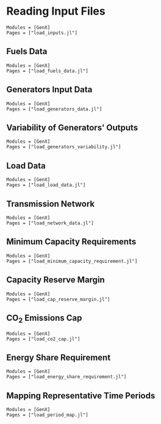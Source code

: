 # Reading Input Files
```@autodocs
Modules = [GenX]
Pages = ["load_inputs.jl"]
```

## Fuels Data
```@autodocs
Modules = [GenX]
Pages = ["load_fuels_data.jl"]
```

## Generators Input Data
```@autodocs
Modules = [GenX]
Pages = ["load_generators_data.jl"]
```

## Variability of Generators' Outputs
```@autodocs
Modules = [GenX]
Pages = ["load_generators_variability.jl"]
```

## Load Data
```@autodocs
Modules = [GenX]
Pages = ["load_load_data.jl"]
```

## Transmission Network
```@autodocs
Modules = [GenX]
Pages = ["load_network_data.jl"]
```

## Minimum Capacity Requirements
```@autodocs
Modules = [GenX]
Pages = ["load_minimum_capacity_requirement.jl"]
```

## Capacity Reserve Margin
```@autodocs
Modules = [GenX]
Pages = ["load_cap_reserve_margin.jl"]
```

## CO$_2$ Emissions Cap
```@autodocs
Modules = [GenX]
Pages = ["load_co2_cap.jl"]
```

## Energy Share Requirement
```@autodocs
Modules = [GenX]
Pages = ["load_energy_share_requirement.jl"]
```

## Mapping Representative Time Periods
```@autodocs
Modules = [GenX]
Pages = ["load_period_map.jl"]
```
